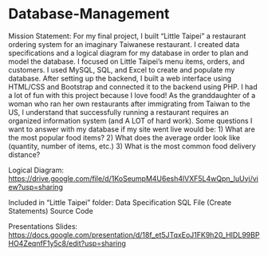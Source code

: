 # Database-Management

Mission Statement:
For my final project, I built “Little Taipei” a restaurant ordering system for an imaginary Taiwanese restaurant. I created data specifications and a logical diagram for my database in order to plan and model the database. I focused on Little Taipei’s menu items, orders, and customers. I used MySQL, SQL, and Excel to create and populate my database. After setting up the backend, I built a web interface using HTML/CSS and Bootstrap and connected it to the backend using PHP. I had a lot of fun with this project because I love food! As the granddaughter of a woman who ran her own restaurants after immigrating from Taiwan to the US, I understand that successfully running a restaurant requires an organized information system (and A LOT of hard work). Some questions I want to answer with my database if my site went live would be: 1) What are the most popular food items? 2) What does the average order look like (quantity, number of items, etc.) 3) What is the most common food delivery distance?


Logical Diagram:
https://drive.google.com/file/d/1KoSeumpM4U6esh4lVXF5L4wQpn_luUvj/view?usp=sharing 


Included in “Little Taipei” folder:
Data Specification
SQL File (Create Statements)
Source Code



Presentations Slides:
https://docs.google.com/presentation/d/18f_et5JTqxEoJ1FK9h20_HIDL99BPHO4ZeqnfF1y5c8/edit?usp=sharing 
